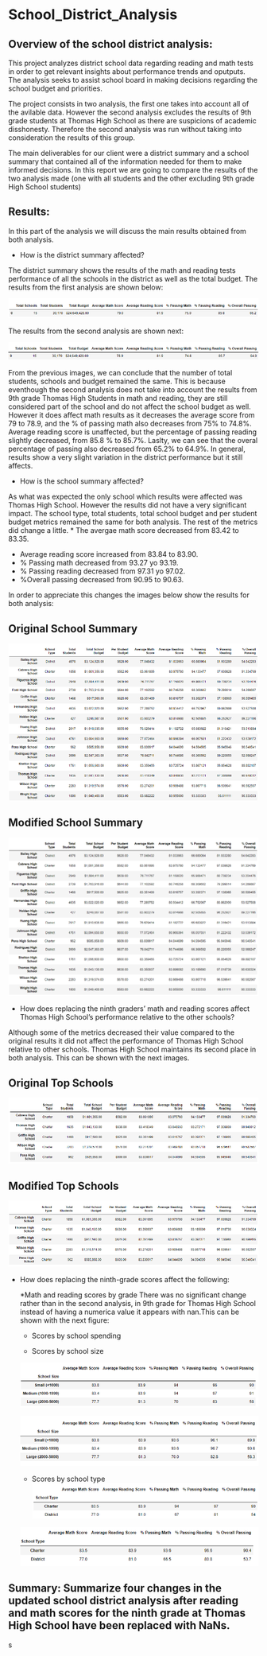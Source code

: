 # School_District_Analysis

## Overview of the school district analysis: 

This project analyzes district school data regarding reading and math tests in order to get relevant insights about performance trends and oputputs. The analysis seeks to assist school board in making decisions regarding the school budget and priorities.

The project consists in two analysis, the first one takes into account all of the avilable data. However the second analysis excludes the results of 9th grade students at Thomas High School as there are suspicions of academic disshonesty. Therefore the second analysis was run without taking into consideration the results of this group.

The main deliverables for our client were a district summary and a school summary that contained all of the information needed for them to make informed decisions. In this report we are going to compare the results of the two analysis made (one with all students and the other excluding 9th grade High School students)



## Results: 

In this part of the analysis we will discuss the main results obtained from both analysis.

* How is the district summary affected?

The district summary shows the results of the math and reading tests performance of all the schools in the district as well as the total budget. 
The results from the first analysis are shown below:

![](Resources/district_summary_original.png)

The results from the second analysis are shown next:

![](Resources/district_summary_modified.png)

From the previous images, we can conclude that the number of total students, schools and budget remained the same. This is because eventhough the second analysis does not take into account the results from 9th grade Thomas High Students in math and reading, they are still considered part of the school and do not affect the school budget as well. However it does affect math results as it decreases the average score from 79 to 78.9, and the % of passing math also decreases from 75% to 74.8%. Average reading score is unaffected, but the percentage of passing reading slightly decreased, from 85.8 % to 85.7%. Laslty, we can see that the overal percentage of passing also decreased from 65.2% to 64.9%.  In general, results show a very slight variation in the district performance but it still affects.


* How is the school summary affected?

As what was expected the only school which results were affected was Thomas High School. However the results did not have a very significant impact. 
The school type, total students, total school budget and per student budget metrics remained the same for both analysis. The rest of the metrics did change a little.     * The avergae math score decreased from 83.42 to 83.35.  
  * Average reading score increased from 83.84 to 83.90.
  * % Passing math decreased from 93.27 yo 93.19.
  * % Passing reading decreased from 97.31 yo 97.02.
  * %Overall passing decreased from 90.95 to 90.63.
  
 In order to appreciate this changes the images below show the results for both analysis:

## Original School Summary 
![](Resources/school_summary_original.png)

## Modified School Summary
![](Resources/school_summary_modified.png)



* How does replacing the ninth graders’ math and reading scores affect Thomas High School’s performance relative to the other schools?

Although some of the metrics decreased their value compared to the original results it did not affect the performance of Thomas High School relative to other schools. Thomas High School maintains its second place in both analysis. This can be shown with the next images.

## Original Top Schools

![](Resources/top_schools_original.png)

## Modified Top Schools
![](Resources/top_schools_modified.png)


* How does replacing the ninth-grade scores affect the following:
 
    *Math and reading scores by grade
    There was no significant change rather than in the second analysis, in 9th grade for Thomas High School instead of having a numerica value it appears with nan.This can be shown with the next figure:
    
    
    
    
    
    * Scores by school spending
    
    * Scores by school size
    

    ![](Resources/scores_school_size_original.png)

    ![](Resources/scores_school_size_modified.png)

    * Scores by school type
    ![](Resources/scores_school_type_original.png)
    
    ![](Resources/scores_school_type_modified.png)
    


## Summary: Summarize four changes in the updated school district analysis after reading and math scores for the ninth grade at Thomas High School have been replaced with NaNs.
s
